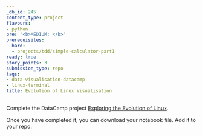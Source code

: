 ```yaml
---
_db_id: 245
content_type: project
flavours:
- python
pre: '<b>MEDIUM: </b>'
prerequisites:
  hard:
  - projects/tdd/simple-calculator-part1
ready: true
story_points: 3
submission_type: repo
tags:
- data-visualisation-datacamp
- linux-terminal
title: Evolution of Linux Visualisation
---
```


Complete the DataCamp project
[Exploring the Evolution of Linux](https://www.datacamp.com/projects/111).

Once you have completed it, you can download your notebook file. Add it to your repo.